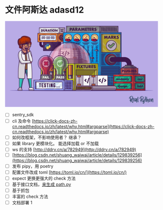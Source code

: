 # 文件阿斯达 adasd12

​![image](assets/image-20230916204722-g62dk9o.png)​

- [ ] sentry_sdk
- [ ] cli 及命令 [https://click-docs-zh-cn.readthedocs.io/zh/latest/why.html#argparse](https://click-docs-zh-cn.readthedocs.io/zh/latest/why.html#argparse)
- [ ] 如何改框架，不影响使用者？ 继承？
- [ ] 如果 library 更模块化。 能选择加载 or 不加载
- [ ] ws 的支持 [http://ddrv.cn/a/782949](http://ddrv.cn/a/782949)
- [ ] [https://blog.csdn.net/shuang_waiwai/article/details/129839256](https://blog.csdn.net/shuang_waiwai/article/details/129839256)
- [ ] 发布 pipy，用 poetry
- [ ] 配置文件改成 toml [https://toml.io/cn/](https://toml.io/cn/)
- [ ] expect 更换更强大的 check 方法
- [ ] 基于接口文档，[来生成 path.py](http://xn--path-965h36y24y.py)
- [ ] 基于抓包
- [ ] 丰富的 check 方法
- [ ] 文档部署 1
